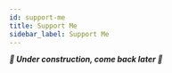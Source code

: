 ```yaml
---
id: support-me
title: Support Me
sidebar_label: Support Me
---
```


_**🚧 Under construction, come back later 🚧**_

<!--
- see nest
- "are you using laconia"
- stars
-->
